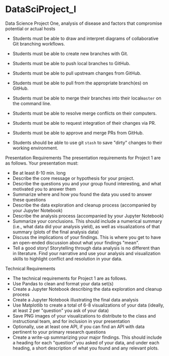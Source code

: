 # DataSciProject_I
Data Science Project One, analysis of disease and factors that compromise potential or actual hosts


* Students must be able to draw and interpret diagrams of collaborative Git branching workflows.
* Students must be able to create new branches with Git.
* Students must be able to push local branches to GitHub.

* Students must be able to pull upstream changes from GitHub.
* Students must be able to pull from the appropriate branch(es) on GitHub.
* Students must be able to merge their branches into their local`master` on the command line.

* Students must be able to resolve merge conflicts on their computers.
* Students must be able to request integration of their changes via PR.
* Students must be able to approve and merge PRs from GitHub.

* Students should be able to use git `stash` to save "dirty" changes to their working environment.

Presentation Requirements
The presentation requirements for Project 1 are as follows.
Your presentation must:
 
* Be at least 8-10 min. long
* Describe the core message or hypothesis for your project.
* Describe the questions you and your group found interesting, and what motivated you to answer them
* Summarize where and how you found the data you used to answer these questions
* Describe the data exploration and cleanup process (accompanied by your Jupyter Notebook)
* Describe the analysis process (accompanied by your Jupyter Notebook)
* Summarize your conclusions. This should include a numerical summary (i.e., what data did your analysis yield), as well as  visualizations of that summary (plots of the final analysis data)
* Discuss the implications of your findings. This is where you get to have an open-ended discussion about what your findings "mean".
* Tell a good story! Storytelling through data analysis is no different than in literature. Find your narrative and use your analysis and visualization skills to highlight conflict and resolution in your data.

Technical Requirements
* The technical requirements for Project 1 are as follows.
* Use Pandas to clean and format your data set(s)
* Create a Jupyter Notebook describing the data exploration and cleanup process
* Create a Jupyter Notebook illustrating the final data analysis
* Use Matplotlib to create a total of 6-8 visualizations of your data (ideally, at least 2 per "question" you ask of your data)
* Save PNG images of your visualizations to distribute to the class and instructional team, and for inclusion in your presentation
* Optionally, use at least one API, if you can find an API with data pertinent to your primary research questions
* Create a write-up summarizing your major findings. This should include a heading for each "question" you asked of your data, and under each heading, a short description of what you found and any relevant plots.




